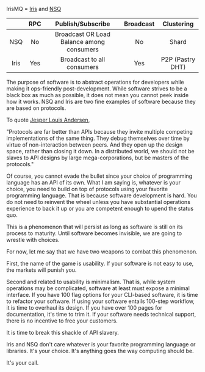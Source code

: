 IrisMQ = [Iris](https://github.com/ibmendoza/project-iris) and [NSQ](http://nsq.io)

|      | RPC  | Publish/Subscribe                           |Broadcast     |Clustering       |
|:----:|:----:|:-------------------------------------------:|:------------:|:---------------:|
| NSQ  | No   | Broadcast OR Load Balance among consumers   |      No      |   Shard         |
| Iris | Yes  | Broadcast to all consumers                  |      Yes     |P2P (Pastry DHT) |


The purpose of software is to abstract operations for developers while making it ops-friendly post-development. While software strives to be a black box as much as possible, it does not mean you cannot peek inside how it works. NSQ and Iris are two fine examples of software because they are based on protocols. 

To quote [Jesper Louis Andersen](https://medium.com/this-is-not-a-monad-tutorial/interview-with-jesper-louis-andersen-about-erlang-haskell-ocaml-go-idris-the-jvm-software-and-b0de06440fbd#),

"Protocols are far better than APIs because they invite multiple competing implementations of the same thing. They debug themselves over time by virtue of non-interaction between peers. And they open up the design space, rather than closing it down. In a distributed world, we should not be slaves to API designs by large mega-corporations, but be masters of the protocols."

Of course, you cannot evade the bullet since your choice of programming language has an API of its own. What I am saying is, whatever is your choice, you need to build on top of protocols using your favorite programming language. That is because software development is hard. You do not need to reinvent the wheel unless you have substantial operations experience to back it up or you are competent enough to upend the status quo.

This is a phenomenon that will persist as long as software is still on its process to maturity. Until software becomes invisible, we are going to wrestle with choices.

For now, let me say that we have two weapons to combat this phenomenon.

First, the name of the game is usability. If your software is not easy to use, the markets will punish you.

Second and related to usability is minimalism. That is, while system operations may be complicated, software at least must expose a minimal interface. If you have 100 flag options for your CLI-based software, it is time to refactor your software. If using your software entails 100-step workflow, it is time to overhaul its design. If you have over 100 pages for documentation, it's time to trim it. If your software needs technical support, there is no incentive to free your customers.

It is time to break this shackle of API slavery.

Iris and NSQ don't care whatever is your favorite programming language or libraries. It's your choice. It's anything goes the way computing should be.

It's your call.

